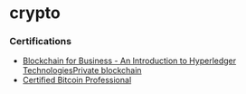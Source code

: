 # crypto


### Certifications

* [Blockchain for Business - An Introduction to Hyperledger TechnologiesPrivate blockchain](https://www.edx.org/course/blockchain-business-introduction-linuxfoundationx-lfs171x)
* [Certified Bitcoin Professional](https://cryptoconsortium.org/certifications/CBP)

